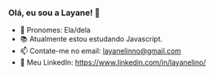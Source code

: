 ### Olá, eu sou a Layane! 👋

- 👥 Pronomes: Ela/dela
- 📚 Atualmente estou estudando Javascript.
- 📫 Contate-me no email: layanelinno@gmail.com
- 💼 Meu LinkedIn: https://www.linkedin.com/in/layanelino/
